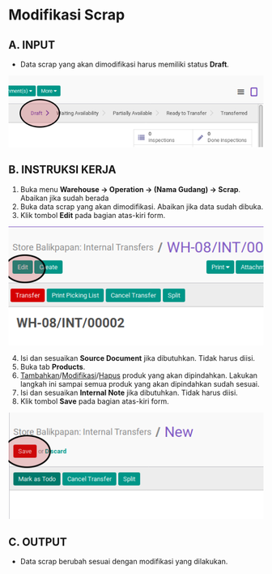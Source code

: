 # Modifikasi Scrap

## A. INPUT

* Data scrap yang akan dimodifikasi harus memiliki status **Draft**.

![](../../img/scrap/status-draft.png)

## B. INSTRUKSI KERJA

1. Buka menu **Warehouse -> Operation -> (Nama Gudang) -> Scrap**. Abaikan jika sudah berada
2. Buka data scrap yang akan dimodifikasi. Abaikan jika data sudah dibuka.
3. Klik tombol **Edit** pada bagian atas-kiri form.

![](../../img/scrap/tombol-edit.png)

4. Isi dan sesuaikan **Source Document** jika dibutuhkan. Tidak harus diisi.
5. Buka tab **Products**.
6. <a name="l6">[Tambahkan](./produk-tambah.md)/[Modifikasi](./produk-modifikasi.md)/[Hapus](./produk-hapus.md)</a> produk yang akan dipindahkan. Lakukan langkah ini sampai semua produk yang akan dipindahkan sudah sesuai.
7. Isi dan sesuaikan **Internal Note** jika dibutuhkan. Tidak harus diisi.
8. Klik tombol **Save** pada bagian atas-kiri form.

![](../../img/scrap/tombol-simpan.png)

## C. OUTPUT

* Data scrap berubah sesuai dengan modifikasi yang dilakukan.
